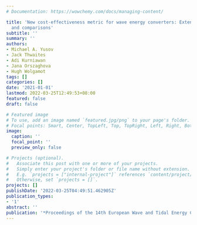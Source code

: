 ```yaml
---
# Documentation: https://wowchemy.com/docs/managing-content/

title: 'New cost-effectiveness metric for wave energy converters: Extensive database
  and comparisons'
subtitle: ''
summary: ''
authors:
- Michael A. Yusov
- Jack Thwaites
- Adi Kurniawan
- Jana Orszaghova
- Hugh Wolgamot
tags: []
categories: []
date: '2021-01-01'
lastmod: 2022-03-25T12:49:53+08:00
featured: false
draft: false

# Featured image
# To use, add an image named `featured.jpg/png` to your page's folder.
# Focal points: Smart, Center, TopLeft, Top, TopRight, Left, Right, BottomLeft, Bottom, BottomRight.
image:
  caption: ''
  focal_point: ''
  preview_only: false

# Projects (optional).
#   Associate this post with one or more of your projects.
#   Simply enter your project's folder or file name without extension.
#   E.g. `projects = ["internal-project"]` references `content/project/deep-learning/index.md`.
#   Otherwise, set `projects = []`.
projects: []
publishDate: '2022-03-25T04:49:51.462905Z'
publication_types:
- '1'
abstract: ''
publication: '*Proceedings of the 14th European Wave and Tidal Energy Conference*'
---
```

